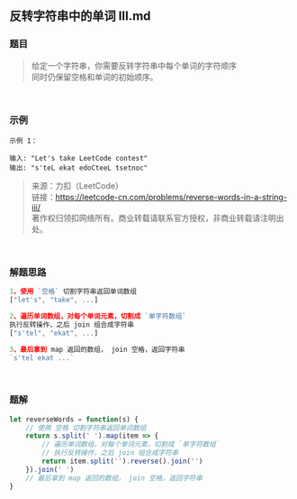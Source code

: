 ## 反转字符串中的单词 III.md

### 题目
> 给定一个字符串，你需要反转字符串中每个单词的字符顺序<br>
同时仍保留空格和单词的初始顺序。

<br>

### 示例
```
示例 1：

输入: "Let's take LeetCode contest"
输出: "s'teL ekat edoCteeL tsetnoc" 
```

>来源：力扣（LeetCode）<br>
链接：https://leetcode-cn.com/problems/reverse-words-in-a-string-iii/<br>
著作权归领扣网络所有。商业转载请联系官方授权，非商业转载请注明出处。

<br>

### 解题思路
```javascript
1、使用 `空格` 切割字符串返回单词数组
["let's", "take", ...]

2、遍历单词数组，对每个单词元素，切割成 `单字符数组` 
执行反转操作，之后 join 组合成字符串
["s'tel", "ekat", ...]

3、最后拿到 map 返回的数组， join 空格，返回字符串
`s'tel ekat ...`
```

<br>

### 题解
```javascript
let reverseWords = function(s) {
    // 使用 空格 切割字符串返回单词数组
    return s.split(' ').map(item => {
        // 遍历单词数组，对每个单词元素，切割成 `单字符数组` 
        // 执行反转操作，之后 join 组合成字符串
        return item.split('').reverse().join('')         
    }).join(' ')
    // 最后拿到 map 返回的数组， join 空格，返回字符串
}
```

<br>